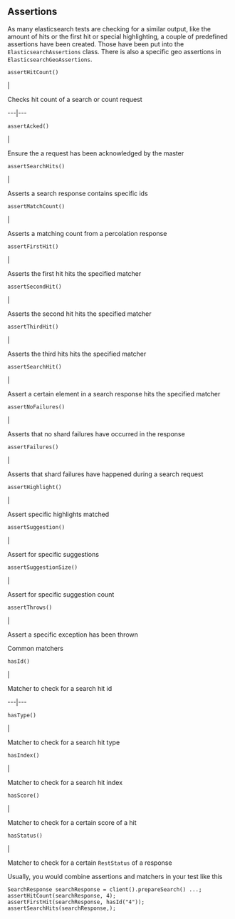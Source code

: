 ## Assertions

As many elasticsearch tests are checking for a similar output, like the amount of hits or the first hit or special highlighting, a couple of predefined assertions have been created. Those have been put into the `ElasticsearchAssertions` class. There is also a specific geo assertions in `ElasticsearchGeoAssertions`.

`assertHitCount()`

| 

Checks hit count of a search or count request   
  
---|---  
  
`assertAcked()`

| 

Ensure the a request has been acknowledged by the master   
  
`assertSearchHits()`

| 

Asserts a search response contains specific ids   
  
`assertMatchCount()`

| 

Asserts a matching count from a percolation response   
  
`assertFirstHit()`

| 

Asserts the first hit hits the specified matcher   
  
`assertSecondHit()`

| 

Asserts the second hit hits the specified matcher   
  
`assertThirdHit()`

| 

Asserts the third hits hits the specified matcher   
  
`assertSearchHit()`

| 

Assert a certain element in a search response hits the specified matcher   
  
`assertNoFailures()`

| 

Asserts that no shard failures have occurred in the response   
  
`assertFailures()`

| 

Asserts that shard failures have happened during a search request   
  
`assertHighlight()`

| 

Assert specific highlights matched   
  
`assertSuggestion()`

| 

Assert for specific suggestions   
  
`assertSuggestionSize()`

| 

Assert for specific suggestion count   
  
`assertThrows()`

| 

Assert a specific exception has been thrown   
  
Common matchers

`hasId()`

| 

Matcher to check for a search hit id   
  
---|---  
  
`hasType()`

| 

Matcher to check for a search hit type   
  
`hasIndex()`

| 

Matcher to check for a search hit index   
  
`hasScore()`

| 

Matcher to check for a certain score of a hit   
  
`hasStatus()`

| 

Matcher to check for a certain `RestStatus` of a response   
  
Usually, you would combine assertions and matchers in your test like this
    
    
    SearchResponse searchResponse = client().prepareSearch() ...;
    assertHitCount(searchResponse, 4);
    assertFirstHit(searchResponse, hasId("4"));
    assertSearchHits(searchResponse,);
